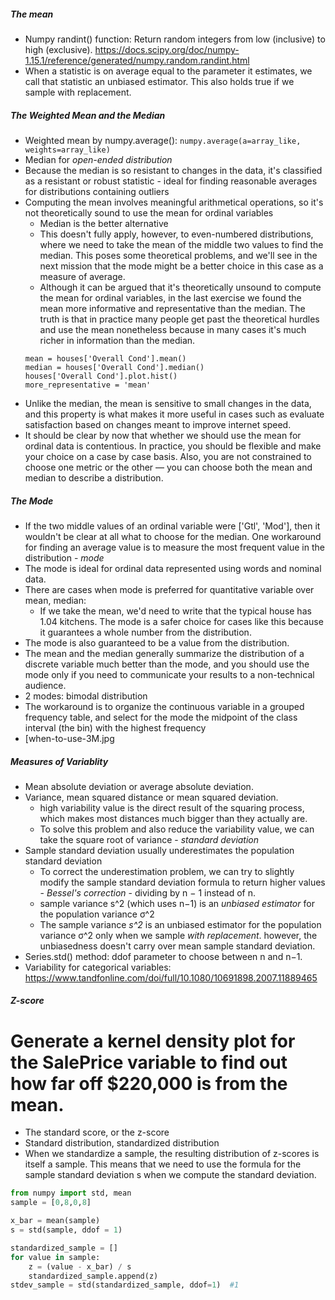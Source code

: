 ##### The mean 
- Numpy randint() function: Return random integers from low (inclusive) to high (exclusive). https://docs.scipy.org/doc/numpy-1.15.1/reference/generated/numpy.random.randint.html
- When a statistic is on average equal to the parameter it estimates, we call that statistic an unbiased estimator. This also holds true if we sample with replacement.

##### The Weighted Mean and the Median
- Weighted mean by numpy.average(): `numpy.average(a=array_like, weights=array_like)`
- Median for *open-ended distribution*
- Because the median is so resistant to changes in the data, it's classified as a resistant or robust statistic -  ideal for finding reasonable averages for distributions containing outliers
- Computing the mean involves meaningful arithmetical operations, so it's not theoretically sound to use the mean for ordinal variables 
    - Median is the better alternative
    - This doesn't fully apply, however, to even-numbered distributions, where we need to take the mean of the middle two values to find the median. This poses some theoretical problems, and we'll see in the next mission that the mode might be a better choice in this case as a measure of average.
    - Although it can be argued that it's theoretically unsound to compute the mean for ordinal variables, in the last exercise we found the mean more informative and representative than the median. The truth is that in practice many people get past the theoretical hurdles and use the mean nonetheless because in many cases it's much richer in information than the median.
    ```
    mean = houses['Overall Cond'].mean()
    median = houses['Overall Cond'].median()
    houses['Overall Cond'].plot.hist()
    more_representative = 'mean'
    ```
- Unlike the median, the mean is sensitive to small changes in the data, and this property is what makes it more useful in cases such as evaluate satisfaction based on changes meant to improve internet speed.
- It should be clear by now that whether we should use the mean for ordinal data is contentious. In practice, you should be flexible and make your choice on a case by case basis. Also, you are not constrained to choose one metric or the other — you can choose both the mean and median to describe a distribution.

##### The Mode
- If the two middle values of an ordinal variable were ['Gtl', 'Mod'], then it wouldn't be clear at all what to choose for the median. One workaround for finding an average value is to measure the most frequent value in the distribution - *mode*
- The mode is ideal for ordinal data represented using words and nominal data.
- There are cases when mode is preferred for quantitative variable over mean, median:
    - If we take the mean, we'd need to write that the typical house has 1.04 kitchens. The mode is a safer choice for cases like this because it guarantees a whole number from the distribution.
- The mode is also guaranteed to be a value from the distribution.
- The mean and the median generally summarize the distribution of a discrete variable much better than the mode, and you should use the mode only if you need to communicate your results to a non-technical audience.
- 2 modes: bimodal distribution
- The workaround is to organize the continuous variable in a grouped frequency table, and select for the mode the midpoint of the class interval (the bin) with the highest frequency
- [when-to-use-3M.jpg

##### Measures of Variablity
- Mean absolute deviation or average absolute deviation.
- Variance, mean squared distance or mean squared deviation.
    - high variability value is the direct result of the squaring process, which makes most distances much bigger than they actually are.
    - To solve this problem and also reduce the variability value, we can take the square root of variance - *standard deviation*
- Sample standard deviation usually underestimates the population standard deviation
    - To correct the underestimation problem, we can try to slightly modify the sample standard deviation formula to return higher values - *Bessel's correction* - dividing by n − 1  instead of n.
    - sample variance s^2 (which uses n−1) is an *unbiased estimator* for the population variance σ^2
    - The sample variance *s^2* is an unbiased estimator for the population variance σ^2 only when we sample *with replacement*. however, the unbiasedness doesn't carry over mean sample standard deviation.
- Series.std() method: ddof parameter to choose between n and n−1.
- Variability for categorical variables: https://www.tandfonline.com/doi/full/10.1080/10691898.2007.11889465

##### Z-score
# Generate a kernel density plot for the SalePrice variable to find out how far off $220,000 is from the mean.
- The standard score, or the z-score
- Standard distribution, standardized distribution
- When we standardize a sample, the resulting distribution of z-scores is itself a sample. This means that we need to use the formula for the sample standard deviation s when we compute the standard deviation. 
```py
from numpy import std, mean
sample = [0,8,0,8]

x_bar = mean(sample)
s = std(sample, ddof = 1)

standardized_sample = []
for value in sample:
    z = (value - x_bar) / s
    standardized_sample.append(z)
stdev_sample = std(standardized_sample, ddof=1)  #1
```